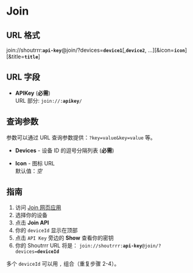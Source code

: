 # Join

## URL 格式

<span class="bk">join://shoutrrr:**`api-key`**@join/?devices=**`device1`**[,**`device2`**, ...][&icon=__`icon`__][&title=__`title`__]</span>

## URL 字段

- **APIKey** (**必需**)  
  URL 部分: <code class="service-url">join://:<strong>apikey</strong>/</code>

## 查询参数

参数可以通过 URL 查询参数提供：`?key=value&key=value` 等。

- **Devices** - 设备 ID 的逗号分隔列表 (**必需**)

- **Icon** - 图标 URL  
  默认值：_空_

## 指南

1.  访问 [Join 网页应用](https://joinjoaomgcd.appspot.com/)
2.  选择你的设备
3.  点击 **Join API**
4.  你的 `deviceId` 显示在顶部
5.  点击 `API Key` 旁边的 **Show** 查看你的密钥
6.  你的 Shoutrrr URL 将是：
    `join://shoutrrr:`**`api-key`**`@join/?devices=`**`deviceId`**

多个 `deviceId` 可以用 `,` 组合（重复步骤 2-4）。
